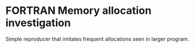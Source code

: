 # FORTRAN Memory allocation investigation
Simple reproducer that imitates frequent allocations seen in larger program.
